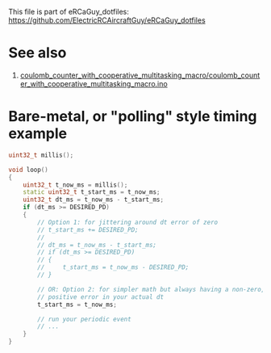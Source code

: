 This file is part of eRCaGuy_dotfiles: https://github.com/ElectricRCAircraftGuy/eRCaGuy_dotfiles


# See also

1. [coulomb_counter_with_cooperative_multitasking_macro/coulomb_counter_with_cooperative_multitasking_macro.ino](coulomb_counter_with_cooperative_multitasking_macro/coulomb_counter_with_cooperative_multitasking_macro.ino)


# Bare-metal, or "polling" style timing example

```cpp
uint32_t millis();

void loop()
{
    uint32_t t_now_ms = millis();
    static uint32_t t_start_ms = t_now_ms;
    uint32_t dt_ms = t_now_ms - t_start_ms;
    if (dt_ms >= DESIRED_PD)
    {
        // Option 1: for jittering around dt error of zero
        // t_start_ms += DESIRED_PD; 
        //
        // dt_ms = t_now_ms - t_start_ms;
        // if (dt_ms >= DESIRED_PD)
        // {
        //     t_start_ms = t_now_ms - DESIRED_PD;
        // }

        // OR: Option 2: for simpler math but always having a non-zero, 
        // positive error in your actual dt
        t_start_ms = t_now_ms;

        // run your periodic event
        // ...
    }
}
```
